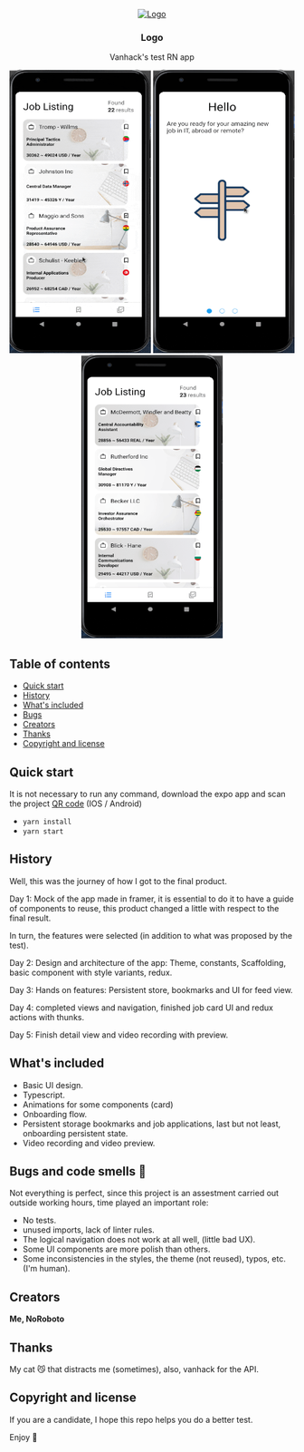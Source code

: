 <p align="center">
  <a href="https://vanhack.com/">
    <img src="https://vanhack.com/static-desktop/bc0f9a39d96ccebe55f6503d0cb16121.svg" alt="Logo" width=72 height=72>
  </a>

  <h3 align="center">Logo</h3>

  <p align="center">
    Vanhack's test RN app
  </p>
</p>


<p align="center">
  <a>
    <img src="https://github.com/NoRoboto/vanhack-test/blob/main/repo-ssets/image_1.gif?raw=true" alt="gif1" width=250 height=500>
  </a>
  <a>
    <img src="https://github.com/NoRoboto/vanhack-test/blob/main/repo-ssets/image_2.gif?raw=true" alt="gif2" width=250 height=500>
  </a>
  <a>
    <img src="https://github.com/NoRoboto/vanhack-test/blob/main/repo-ssets/image_3.gif?raw=true" alt="gif2" width=250 height=500>
  </a>

</p>

## Table of contents

- [Quick start](#quick-start)
- [History](#history)
- [What's included](#whats-included)
- [Bugs](#bugs-and-code-smells)
- [Creators](#creators)
- [Thanks](#thanks)
- [Copyright and license](#copyright-and-license)


## Quick start


It is not necessary to run any command, download the expo app and scan the project [QR code](https://expo.dev/@noroboto/vanhack-test-noroboto) (IOS / Android)

- ```yarn install```
- ```yarn start```

## History

Well, this was the journey of how I got to the final product.

Day 1: Mock of the app made in framer, it is essential to do it to have a guide of components to reuse, this product changed a little with respect to the final result.

In turn, the features were selected (in addition to what was proposed by the test).

Day 2: Design and architecture of the app: Theme, constants, Scaffolding, basic component with style variants, redux.

Day 3: Hands on features: Persistent store, bookmarks and UI for feed view.

Day 4: completed views and navigation, finished job card UI and redux actions with thunks.

Day 5: Finish detail view and video recording with preview.

## What's included

* Basic UI design.
* Typescript.
* Animations for some components (card)
* Onboarding flow.
* Persistent storage bookmarks and job applications, last but not least, onboarding persistent state.
* Video recording and video preview.

## Bugs and code smells 🐛

Not everything is perfect, since this project is an assestment carried out outside working hours, time played an important role:

- No tests.
- unused imports, lack of linter rules.
- The logical navigation does not work at all well, (little bad UX).
- Some UI components are more polish than others.
- Some inconsistencies in the styles, the theme (not reused), typos, etc. (I'm human).

## Creators

**Me, NoRoboto**

## Thanks

My cat 😼 that distracts me (sometimes), also, vanhack for the API.

## Copyright and license


If you are a candidate, I hope this repo helps you do a better test.

Enjoy :metal:
